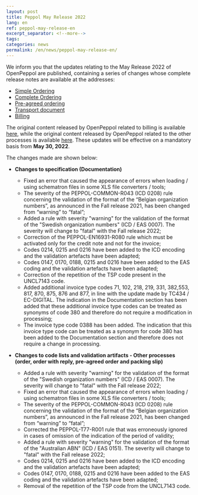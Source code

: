 ```yaml
---
layout: post
title: Peppol May Release 2022
lang: en
ref: peppol-may-release-en
excerpt_separator: <!--more-->
tags:
categories: news
permalink: /en/news/peppol-may-release-en/
---
```

We inform you that the updates relating to the May Release 2022 of OpenPeppol are published, containing a series of changes whose complete release notes are available at the addresses: 

 - [Simple Ordering](https://peppol-docs.agid.gov.it/docs/docs/ITA/others/guides/release-notes-it/3-order-only/main.html)
 - [Complete Ordering](https://peppol-docs.agid.gov.it/docs/docs/ITA/others/guides/release-notes-it/28-ordering/main.html)
 - [Pre-agreed ordering](https://peppol-docs.agid.gov.it/docs/docs/ITA/others/guides/release-notes-it/42-orderagreement/main.html)
 - [Transport document](https://peppol-docs.agid.gov.it/docs/docs/ITA/others/guides/release-notes-it/30-despatchadvice/main.html)
 - [Billing](https://peppol-docs.agid.gov.it/docs/docs/ITA/invoice/guide/release-notes-it/main.html)
<!--more-->


The original content released by OpenPeppol related to billing is available [here](https://docs.peppol.eu/poacc/billing/3.0/release-notes/), while the original content released by OpenPeppol related to the other processes is available [here](https://docs.peppol.eu/poacc/upgrade-3/release-notes/).
These updates will be effective on a mandatory basis from **May 30, 2022**.

The changes made are shown below:
 - **Changes to specification (Documentation)**
     - Fixed an error that caused the appearance of errors when loading / using schematron files in some XLS file converters / tools;
     - The severity of the PEPPOL-COMMON-R043 (ICD 0208) rule concerning the validation of the format of the “Belgian organization numbers”, as announced in the Fall release 2021, has been changed from “warning” to “fatal”;
     - Added a rule with severity "warning" for the validation of the format of the "Swedish organization numbers" (ICD / EAS 0007). The severity will change to "fatal" with the Fall release 2022;
     - Correction of the PEPPOL-EN16931-R080 rule which must be activated only for the credit note and not for the invoice;
     - Codes 0214, 0215 and 0216 have been added to the ICD encoding and the validation artefacts have been adapted;
     - Codes 0147, 0170, 0188, 0215 and 0216 have been added to the EAS coding and the validation artefacts have been adapted;
     - Correction of the repetition of the TSP code present in the UNCL7143 code.
     - Added additional invoice type codes 71, 102, 218, 219, 331, 382, ​​553, 817, 870, 875, 876 and 877, in line with the update made by
     TC434 / EC-DIGITAL. The indication in the Documentation section has been added that these additional invoice type codes can be treated as synonyms of code 380 and therefore do not require a modification in processing;
     - The invoice type code 0388 has been added. The indication that this invoice type code can be treated as a synonym for code 380 has been added to the Documentation section and therefore does not require a change in processing.

- **Changes to code lists and validation artifacts - Other processes (order, order with reply, pre-agreed order and packing slip)**
     - Added a rule with severity "warning" for the validation of the format of the "Swedish organization numbers" (ICD / EAS 0007). The severity will change to "fatal" with the Fall release 2022;
     - Fixed an error that caused the appearance of errors when loading / using schematron files in some XLS file converters / tools;
     - The severity of the PEPPOL-COMMON-R043 (ICD 0208) rule concerning the validation of the format of the “Belgian organization numbers”, as announced in the Fall release 2021, has been changed from “warning” to “fatal”;
     - Corrected the PEPPOL-T77-R001 rule that was erroneously ignored in cases of omission of the indication of the period of validity;
     - Added a rule with severity "warning" for the validation of the format of the "Australian ABN" (ICD / EAS 0151). The severity will change to "fatal" with the Fall release 2022;
     - Codes 0214, 0215 and 0216 have been added to the ICD encoding and the validation artefacts have been adapted;
     - Codes 0147, 0170, 0188, 0215 and 0216 have been added to the EAS coding and the validation artefacts have been adapted;
     - Removal of the repetition of the TSP code from the UNCL7143 code.